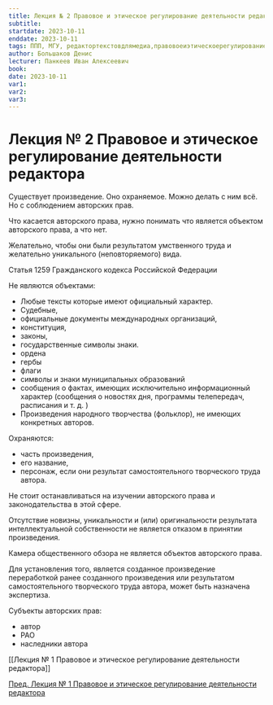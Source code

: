 ```yaml
---
title: Лекция № 2 Правовое и этическое регулирование деятельности редактора
subtitle:
startdate: 2023-10-11
enddate: 2023-10-11
tags: ППП, МГУ, редактортекстовдлямедиа,правовоеиэтическоерегулированиедеятельностиредактора
author: Большаков Денис
lecturer: Панкеев Иван Алексеевич
book:
date: 2023-10-11
var1:
var2:
var3:
---
```

# Лекция № 2 Правовое и этическое регулирование деятельности редактора

Существует произведение. Оно охраняемое. Можно делать с ним всё. Но с соблюдением авторских прав. 

Что касается авторского права, нужно понимать что является объектом авторского права, а что нет. 

Желательно, чтобы они были результатом умственного труда и желательно уникального (неповторяемого) вида. 


Статья 1259 Гражданского кодекса Российской Федерации

Не являются объектами:

* Любые тексты которые имеют официальный характер. 
* Судебные, 
* официальные документы международных организаций, 
* конституция, 
* законы, 
* государственные символы знаки.
* ордена
* гербы
* флаги
* символы и знаки муниципальных образований
* сообщения о фактах, имеющих исключительно информационный характер (сообщения о новостях дня, программы телепередач, расписания и т. д. )
* Произведения народного творчества (фольклор), не имеющих конкретных авторов. 

Охраняются:
* часть произведения, 
* его название, 
* персонаж, 
если они результат самостоятельного творческого труда автора. 

Не стоит останавливаться на изучении авторского права и законодательства в этой сфере. 

Отсутствие новизны, уникальности и (или) оригинальности результата интеллектуальной собственности не является отказом в принятии произведения. 

Камера общественного обзора не является объектов авторского права. 

Для установления того, является созданное произведение переработкой ранее созданного произведения или результатом самостоятельного творческого труда автора, может быть назначена экспертиза. 

Субъекты авторских прав:
- автор
- РАО
- наследники автора

[[Лекция № 1 Правовое и этическое регулирование деятельности редактора]]

[Пред. Лекция № 1 Правовое и этическое регулирование деятельности редактора](https://github.com/denisbolshakoff/MSU/blob/main/Правовое%20и%20этическое%20регулирование%20деятельности%20редактора/Лекция%20№%201%20Правовое%20и%20этическое%20регулирование%20деятельности%20редактора.md)